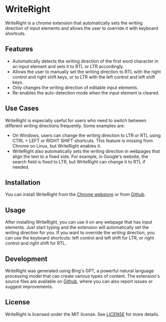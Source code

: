 # WriteRight

WriteRight is a chrome extension that automatically sets the writing direction of input elements and allows the user to override it with keyboard shortcuts.

## Features

- Automatically detects the writing direction of the first word character in an input element and sets it to RTL or LTR accordingly.
- Allows the user to manually set the writing direction to RTL with the right control and right shift keys, or to LTR with the left control and left shift keys.
- Only changes the writing direction of editable input elements.
- Re-enables the auto-detection mode when the input element is cleared.

## Use Cases

WriteRight is especially useful for users who need to switch between different writing directions frequently. Some examples are:

- On Windows, users can change the writing direction to LTR or RTL using CTRL + LEFT or RIGHT SHIFT shortcuts. This feature is missing from Chrome on Linux, but WriteRight enables it.
- WriteRight also automatically sets the writing direction in webpages that align the text to a fixed side. For example, in Google's website, the search field is fixed to LTR, but WriteRight can change it to RTL if needed.

## Installation

You can install WriteRight from the [Chrome webstore](https://chrome.google.com/webstore/detail/writeright/gleiglfcmildnecmodgoeijleblhobjk) or from [Github](https://github.com/arikw/write-right-extension).

## Usage

After installing WriteRight, you can use it on any webpage that has input elements. Just start typing and the extension will automatically set the writing direction for you. If you want to override the writing direction, you can use the keyboard shortcuts: left control and left shift for LTR, or right control and right shift for RTL.

## Development

WriteRight was generated using Bing's GPT, a powerful natural language processing model that can create various types of content. The extension's source files are available on [Github](https://github.com/arikw/write-right-extension), where you can also report issues or suggest improvements.

## License

WriteRight is licensed under the MIT license. See [LICENSE](https://github.com/arikw/write-right-extension/blob/main/LICENSE) for more details.